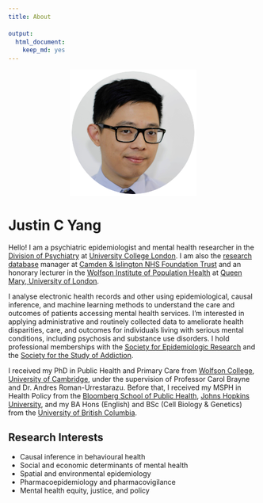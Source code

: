 ```yaml
---
title: About

output:
  html_document:
    keep_md: yes
---
```

<div id = "profile"><center><img src="profile_circle.png" alt="Headshot of Justin C Yang" alt="Justin C Yang, PhD" /><br /><a href = "https://twitter.com/JustinCYang"><i class="fa-brands fa-twitter fa-xl"></i></a> <a rel="me" href="https://fediscience.org/@JustinCYang"><i class="fa-brands fa-mastodon fa-xl"></i></a> <a href = "https://www.linkedin.com/in/yangjustinc"><i class="fa-brands fa-linkedin fa-xl"></i></a> <a href = "https://github.com/yangjustinc"><i class="fa-brands fa-github fa-xl"></i></a>  <a href = "https://www.protocols.io/researchers/justin-c-yang"><i class="ai ai-protocols fa-xl"></i></a>  <a href = "https://osf.io/qz9xm"><i class="ai ai-osf fa-xl"></i></a> <a href = "https://scholar.google.com/citations?user=o-MsbBYAAAAJ"><i class="ai ai-google-scholar fa-xl"></i></a> <a href = "https://orcid.org/0000-0003-2881-4906"><i class="ai ai-orcid fa-xl"></i></a></center></div>

# Justin C Yang

Hello! I am a psychiatric epidemiologist and mental health researcher in the [Division of Psychiatry](https://www.ucl.ac.uk/psychiatry) at [University College London](https://www.ucl.ac.uk). I am also the [research database](https://www.candi.nhs.uk/health-professionals/research/ci-research-database) manager at [Camden & Islington NHS Foundation Trust](https://www.candi.nhs.uk) and an honorary lecturer in the [Wolfson Institute of Population Health](https://www.qmul.ac.uk/wiph) at [Queen Mary, University of London](https://www.qmul.ac.uk). 

I analyse electronic health records and other  using epidemiological, causal inference, and machine learning methods to understand the care and outcomes of patients accessing mental health services. I’m interested in applying administrative and routinely collected data to ameliorate health disparities, care, and outcomes for individuals living with serious mental conditions, including psychosis and substance use disorders. I hold professional memberships with the [Society for Epidemiologic Research](https://epiresearch.org) and the [Society for the Study of Addiction](https://www.addiction-ssa.org).

I received my PhD in Public Health and Primary Care from [Wolfson College](https://www.wolfson.cam.ac.uk), [University of Cambridge](https://www.cam.ac.uk), under the supervision of Professor Carol Brayne and Dr. Andres Roman-Urrestarazu. Before that, I received my MSPH in Health Policy from the [Bloomberg School of Public Health](https://publichealth.jhu.edu), [Johns Hopkins University](https://www.jhu.edu), and my BA Hons (English) and BSc (Cell Biology & Genetics) from the [University of British Columbia](https://www.ubc.ca).

## Research Interests
- Causal inference in behavioural health
- Social and economic determinants of mental health
- Spatial and environmental epidemiology
- Pharmacoepidemiology and pharmacovigilance
- Mental health equity, justice, and policy

<center>
<a href = "/cv/cv.pdf" aria-label="CV of Justin C Yang"><i class="ai ai-cv fa-3x"></i></a> 
</center>
